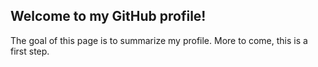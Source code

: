## Welcome to my GitHub profile!
The goal of this page is to summarize my profile.  More to come, this is a first step.
